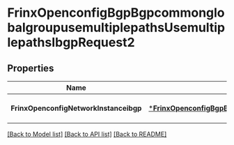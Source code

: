 # FrinxOpenconfigBgpBgpcommonglobalgroupusemultiplepathsUsemultiplepathsIbgpRequest2

## Properties
Name | Type | Description | Notes
------------ | ------------- | ------------- | -------------
**FrinxOpenconfigNetworkInstanceibgp** | [***FrinxOpenconfigBgpBgpcommonglobalgroupusemultiplepathsUsemultiplepathsIbgp**](frinx.openconfig.bgp.bgpcommonglobalgroupusemultiplepaths.usemultiplepaths.Ibgp.md) |  | [optional] [default to null]

[[Back to Model list]](../README.md#documentation-for-models) [[Back to API list]](../README.md#documentation-for-api-endpoints) [[Back to README]](../README.md)


